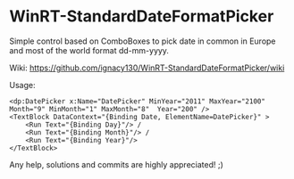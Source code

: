 # WinRT-StandardDateFormatPicker
Simple control based on ComboBoxes to pick date in common in Europe and most of the world format dd-mm-yyyy.

Wiki: https://github.com/ignacy130/WinRT-StandardDateFormatPicker/wiki

Usage:

```
<dp:DatePicker x:Name="DatePicker" MinYear="2011" MaxYear="2100" Month="9" MinMonth="1" MaxMonth="8"  Year="200" />
<TextBlock DataContext="{Binding Date, ElementName=DatePicker}" >
    <Run Text="{Binding Day}"/> /
    <Run Text="{Binding Month}"/> /
    <Run Text="{Binding Year}"/>
</TextBlock>
```

Any help, solutions and commits are highly appreciated! ;)
